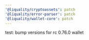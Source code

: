 ```yaml
---
'@liquality/cryptoassets': patch
'@liquality/error-parser': patch
'@liquality/wallet-core': patch
---
```


test: bump versions for rc 0.76.0 wallet
